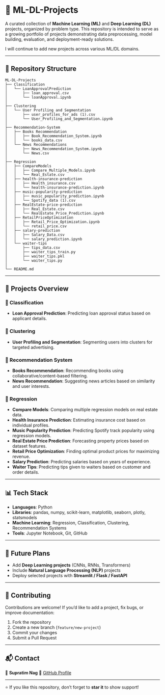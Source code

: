 # 📂 ML-DL-Projects

A curated collection of **Machine Learning (ML)** and **Deep Learning (DL)** projects, organized by problem type. This repository is intended to serve as a growing portfolio of projects demonstrating data preprocessing, model building, evaluation, and deployment-ready solutions.

I will continue to add new projects across various ML/DL domains.

---

## 📁 Repository Structure

```
ML-DL-Projects
├── Classification
│   └── LoanApprovalPrediction
│       ├── loan_approval.csv
│       └── loanApproval.ipynb
│
├── Clustering
│   └── User Profiling and Segmentation
│       ├── user_profiles_for_ads (1).csv
│       └── User_Profiling_and_Segmentation.ipynb
│
├── Recommendation-System
│   ├── Books Recommendation
│   │   ├── Book_Recommendation_System.ipynb
│   │   └── books_data.csv
│   └── News Recommendations
│       ├── News_Recommendation_System.ipynb
│       └── News.csv
│
├── Regression
│   ├── CompareModels
│   │   ├── Compare_Multiple_Models.ipynb
│   │   └── Real_Estate.csv
│   ├── health-insurance-prediction
│   │   ├── Health_insurance.csv
│   │   └── health-insurance-prediction.ipynb
│   ├── music-popularity-prediction
│   │   ├── music_popularity_prediction.ipynb
│   │   └── Spotify_data (1).csv
│   ├── RealEstate-price-prediction
│   │   ├── Real_Estate.csv
│   │   └── RealEstate_Price_Prediction.ipynb
│   ├── RetailPriceOptimization
│   │   ├── Retail_Price_Optimization.ipynb
│   │   └── retail_price.csv
│   ├── salary-prediction
│   │   ├── Salary_Data.csv
│   │   └── salary_prediction.ipynb
│   └── waiter-tips
│       ├── tips_data.csv
│       ├── waiter_tips_train.py
│       ├── waiter_tips.pkl
│       └── waiter_tips.py
│
└── README.md
```

---

## 🚀 Projects Overview

### 🔹 Classification

- **Loan Approval Prediction**: Predicting loan approval status based on applicant details.

### 🔹 Clustering

- **User Profiling and Segmentation**: Segmenting users into clusters for targeted advertising.

### 🔹 Recommendation System

- **Books Recommendation**: Recommending books using collaborative/content-based filtering.
- **News Recommendation**: Suggesting news articles based on similarity and user interests.

### 🔹 Regression

- **Compare Models**: Comparing multiple regression models on real estate data.
- **Health Insurance Prediction**: Estimating insurance cost based on individual profiles.
- **Music Popularity Prediction**: Predicting Spotify track popularity using regression models.
- **Real Estate Price Prediction**: Forecasting property prices based on dataset features.
- **Retail Price Optimization**: Finding optimal product prices for maximizing revenue.
- **Salary Prediction**: Predicting salaries based on years of experience.
- **Waiter Tips**: Predicting tips given to waiters based on customer and order details.

---

## 📊 Tech Stack

- **Languages**: Python
- **Libraries**: pandas, numpy, scikit-learn, matplotlib, seaborn, plotly, statsmodels
- **Machine Learning**: Regression, Classification, Clustering, Recommendation Systems
- **Tools**: Jupyter Notebook, Git, GitHub

---

## 📌 Future Plans

- Add **Deep Learning projects** (CNNs, RNNs, Transformers)
- Include **Natural Language Processing (NLP)** projects
- Deploy selected projects with **Streamlit / Flask / FastAPI**

---

## 🤝 Contributing

Contributions are welcome! If you’d like to add a project, fix bugs, or improve documentation:

1. Fork the repository
2. Create a new branch (`feature/new-project`)
3. Commit your changes
4. Submit a Pull Request

---

## 📬 Contact

👤 **Supratim Nag**
🔗 [GitHub Profile](https://github.com/snsupratim/ML-DL-Projects)

---

⭐ If you like this repository, don’t forget to **star it** to show support!
